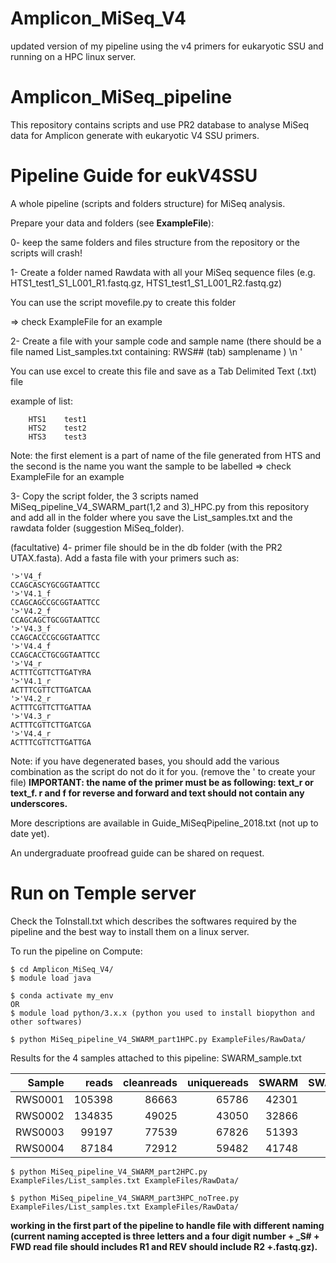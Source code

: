 # Amplicon_MiSeq_V4
updated version of my pipeline using the v4 primers for eukaryotic SSU and running on a HPC linux server.


# Amplicon_MiSeq_pipeline
This repository contains scripts and use PR2 database to analyse MiSeq data for Amplicon generate with eukaryotic V4 SSU primers.

# Pipeline Guide for eukV4SSU

A whole pipeline (scripts and folders structure) for MiSeq analysis.

Prepare your data and folders (see **ExampleFile**):

0- keep the same folders and files structure from the repository or the scripts will crash!

1- Create a folder named Rawdata with all your MiSeq sequence files (e.g. HTS1_test1_S1_L001_R1.fastq.gz, HTS1_test1_S1_L001_R2.fastq.gz)


You can use the script movefile.py to create this folder
	
=> check ExampleFile for an example

2- Create a file with your sample code and sample name (there should be a file named List_samples.txt containing: RWS## (tab) samplename ) \n '

You can use excel to create this file and save as a Tab Delimited Text (.txt) file

example of list: 

		HTS1	test1	
		HTS2	test2	
		HTS3	test3

Note: the first element is a part of name of the file generated from HTS and the second is the name you want the sample to be labelled => check ExampleFile for an example
	
3- Copy the script folder, the 3 scripts named MiSeq_pipeline_V4_SWARM_part(1,2 and 3)_HPC.py from this repository and add all in the folder where you save the List_samples.txt and the rawdata folder (suggestion MiSeq_folder).

(facultative) 4- primer file should be in the db folder (with the PR2 UTAX.fasta). Add a fasta file with your primers such as: 

	'>'V4_f
	CCAGCASCYGCGGTAATTCC
	'>'V4.1_f
	CCAGCAGCCGCGGTAATTCC
	'>'V4.2_f
	CCAGCAGCTGCGGTAATTCC
	'>'V4.3_f
	CCAGCACCCGCGGTAATTCC
	'>'V4.4_f
	CCAGCACCTGCGGTAATTCC
	'>'V4_r
	ACTTTCGTTCTTGATYRA
	'>'V4.1_r
	ACTTTCGTTCTTGATCAA
	'>'V4.2_r
	ACTTTCGTTCTTGATTAA
	'>'V4.3_r	
	ACTTTCGTTCTTGATCGA	
	'>'V4.4_r	
	ACTTTCGTTCTTGATTGA
	
	

Note: if you have degenerated bases, you should add the various combination as the script do not do it for you. (remove the ' to create your file)
**IMPORTANT: the name of the primer must be as following: text_r or text_f. r and f for reverse and forward and text should not contain any underscores.**


More descriptions are available in Guide_MiSeqPipeline_2018.txt (not up to date yet).

An undergraduate proofread guide can be shared on request.

# Run on Temple server
Check the ToInstall.txt which describes the softwares required by the pipeline and the best way to install them on a linux server.

To run the pipeline on Compute:
```
$ cd Amplicon_MiSeq_V4/
$ module load java

$ conda activate my_env
OR
$ module load python/3.x.x (python you used to install biopython and other softwares)

$ python MiSeq_pipeline_V4_SWARM_part1HPC.py ExampleFiles/RawData/
```

Results for the 4 samples attached to this pipeline:
SWARM_sample.txt 



|  Sample |  reads | cleanreads | uniquereads | SWARM | SWARM10 | SWARM100 |
|---------:|--------:|------------:|-------------:|-------:|---------:|----------:|
| RWS0001 | 105398 |   86663    |       65786 | 42301 |     193 |       44 | 
| RWS0002 | 134835 |   49025    |       43050 | 32866 |      93 |       13 | 
| RWS0003 |  99197 |   77539    |       67826 | 51393 |     185 |       31 | 
| RWS0004 |  87184 |   72912    |       59482 | 41748 |     180 |       40 | 


```
$ python MiSeq_pipeline_V4_SWARM_part2HPC.py ExampleFiles/List_samples.txt ExampleFiles/RawData/

$ python MiSeq_pipeline_V4_SWARM_part3HPC_noTree.py ExampleFiles/List_samples.txt ExampleFiles/RawData/
```

**working in the first part of the pipeline to handle file with different naming (current naming accepted is three letters and a four digit number + _S# + FWD read file should includes R1 and REV should include R2 +.fastq.gz).**
